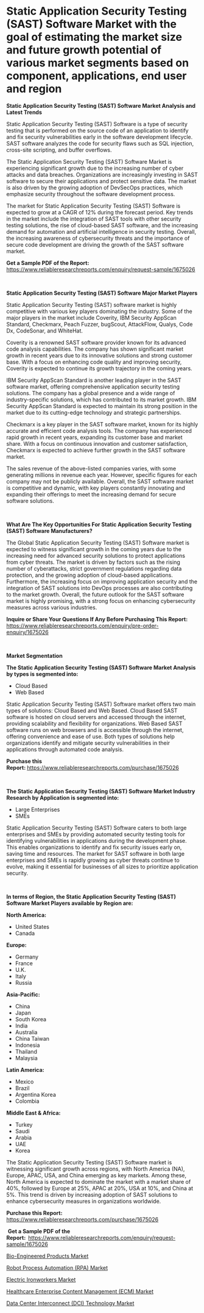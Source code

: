 <p><h1>Static Application Security Testing (SAST) Software Market with the goal of estimating the market size and future growth potential of various market segments based on component, applications, end user and region</h1></p><p><strong>Static Application Security Testing (SAST) Software Market Analysis and Latest Trends</strong></p>
<p><p>Static Application Security Testing (SAST) Software is a type of security testing that is performed on the source code of an application to identify and fix security vulnerabilities early in the software development lifecycle. SAST software analyzes the code for security flaws such as SQL injection, cross-site scripting, and buffer overflows.</p><p>The Static Application Security Testing (SAST) Software Market is experiencing significant growth due to the increasing number of cyber attacks and data breaches. Organizations are increasingly investing in SAST software to secure their applications and protect sensitive data. The market is also driven by the growing adoption of DevSecOps practices, which emphasize security throughout the software development process.</p><p>The market for Static Application Security Testing (SAST) Software is expected to grow at a CAGR of 12% during the forecast period. Key trends in the market include the integration of SAST tools with other security testing solutions, the rise of cloud-based SAST software, and the increasing demand for automation and artificial intelligence in security testing. Overall, the increasing awareness of cybersecurity threats and the importance of secure code development are driving the growth of the SAST software market.</p></p>
<p><strong>Get a Sample PDF of the Report:&nbsp;</strong> <a href="https://www.reliableresearchreports.com/enquiry/request-sample/1675026">https://www.reliableresearchreports.com/enquiry/request-sample/1675026</a></p>
<p>&nbsp;</p>
<p><strong>Static Application Security Testing (SAST) Software Major Market Players</strong></p>
<p><p>Static Application Security Testing (SAST) software market is highly competitive with various key players dominating the industry. Some of the major players in the market include Coverity, IBM Security AppScan Standard, Checkmarx, Peach Fuzzer, bugScout, AttackFlow, Qualys, Code Dx, CodeSonar, and WhiteHat.</p><p>Coverity is a renowned SAST software provider known for its advanced code analysis capabilities. The company has shown significant market growth in recent years due to its innovative solutions and strong customer base. With a focus on enhancing code quality and improving security, Coverity is expected to continue its growth trajectory in the coming years.</p><p>IBM Security AppScan Standard is another leading player in the SAST software market, offering comprehensive application security testing solutions. The company has a global presence and a wide range of industry-specific solutions, which has contributed to its market growth. IBM Security AppScan Standard is expected to maintain its strong position in the market due to its cutting-edge technology and strategic partnerships.</p><p>Checkmarx is a key player in the SAST software market, known for its highly accurate and efficient code analysis tools. The company has experienced rapid growth in recent years, expanding its customer base and market share. With a focus on continuous innovation and customer satisfaction, Checkmarx is expected to achieve further growth in the SAST software market.</p><p>The sales revenue of the above-listed companies varies, with some generating millions in revenue each year. However, specific figures for each company may not be publicly available. Overall, the SAST software market is competitive and dynamic, with key players constantly innovating and expanding their offerings to meet the increasing demand for secure software solutions.</p></p>
<p>&nbsp;</p>
<p><strong>What Are The Key Opportunities For Static Application Security Testing (SAST) Software Manufacturers?</strong></p>
<p><p>The Global Static Application Security Testing (SAST) Software market is expected to witness significant growth in the coming years due to the increasing need for advanced security solutions to protect applications from cyber threats. The market is driven by factors such as the rising number of cyberattacks, strict government regulations regarding data protection, and the growing adoption of cloud-based applications. Furthermore, the increasing focus on improving application security and the integration of SAST solutions into DevOps processes are also contributing to the market growth. Overall, the future outlook for the SAST software market is highly promising, with a strong focus on enhancing cybersecurity measures across various industries.</p></p>
<p><strong>Inquire or Share Your Questions If Any Before Purchasing This Report:</strong> <a href="https://www.reliableresearchreports.com/enquiry/pre-order-enquiry/1675026">https://www.reliableresearchreports.com/enquiry/pre-order-enquiry/1675026</a></p>
<p>&nbsp;</p>
<p><strong>Market Segmentation</strong></p>
<p><strong>The Static Application Security Testing (SAST) Software Market Analysis by types is segmented into:</strong></p>
<p><ul><li>Cloud Based</li><li>Web Based</li></ul></p>
<p><p>Static Application Security Testing (SAST) Software market offers two main types of solutions: Cloud Based and Web Based. Cloud Based SAST software is hosted on cloud servers and accessed through the internet, providing scalability and flexibility for organizations. Web Based SAST software runs on web browsers and is accessible through the internet, offering convenience and ease of use. Both types of solutions help organizations identify and mitigate security vulnerabilities in their applications through automated code analysis.</p></p>
<p><strong>Purchase this Report:&nbsp;</strong><a href="https://www.reliableresearchreports.com/purchase/1675026">https://www.reliableresearchreports.com/purchase/1675026</a></p>
<p>&nbsp;</p>
<p><strong>The Static Application Security Testing (SAST) Software Market Industry Research by Application is segmented into:</strong></p>
<p><ul><li>Large Enterprises</li><li>SMEs</li></ul></p>
<p><p>Static Application Security Testing (SAST) Software caters to both large enterprises and SMEs by providing automated security testing tools for identifying vulnerabilities in applications during the development phase. This enables organizations to identify and fix security issues early on, saving time and resources. The market for SAST software in both large enterprises and SMEs is rapidly growing as cyber threats continue to evolve, making it essential for businesses of all sizes to prioritize application security.</p></p>
<p>&nbsp;</p>
<p><strong>In terms of Region, the Static Application Security Testing (SAST) Software Market Players available by Region are:</strong></p>
<p>
    <p> <strong> North America: </strong>
        <ul>
            <li>United States</li>
            <li>Canada</li>
        </ul>
        </p> 
    <p> <strong> Europe: </strong>
        <ul>
            <li>Germany</li>
            <li>France</li>
            <li>U.K.</li>
            <li>Italy</li>
            <li>Russia</li>
        </ul>
        </p> 
    <p> <strong> Asia-Pacific: </strong>
        <ul>
            <li>China</li>
            <li>Japan</li>
            <li>South Korea</li>
            <li>India</li>
            <li>Australia</li>
            <li>China Taiwan</li>
            <li>Indonesia</li>
            <li>Thailand</li>
            <li>Malaysia</li>
        </ul>
        </p> 
    <p> <strong> Latin America: </strong>
        <ul>
            <li>Mexico</li>
            <li>Brazil</li>
            <li>Argentina Korea</li>
            <li>Colombia</li>
        </ul>
        </p> 
    <p> <strong> Middle East & Africa: </strong>
        <ul>
            <li>Turkey</li>
            <li>Saudi</li>
            <li>Arabia</li>
            <li>UAE</li>
            <li>Korea</li>
        </ul>
    </p>
    </p>
<p><p>The Static Application Security Testing (SAST) Software market is witnessing significant growth across regions, with North America (NA), Europe, APAC, USA, and China emerging as key markets. Among these, North America is expected to dominate the market with a market share of 40%, followed by Europe at 25%, APAC at 20%, USA at 10%, and China at 5%. This trend is driven by increasing adoption of SAST solutions to enhance cybersecurity measures in organizations worldwide.</p></p>
<p><strong>Purchase this Report: </strong><a href="https://www.reliableresearchreports.com/purchase/1675026">https://www.reliableresearchreports.com/purchase/1675026</a></p>
<p>&nbsp;<strong>Get a Sample PDF of the Report:&nbsp;&nbsp;</strong><a href="https://www.reliableresearchreports.com/enquiry/request-sample/1675026">https://www.reliableresearchreports.com/enquiry/request-sample/1675026</a></p>
<p><strong></strong></p>
<p><p><a href="https://github.com/yemakinde/Market-Research-Report-List-1/blob/main/bio-engineered-products-market.md">Bio-Engineered Products Market</a></p><p><a href="https://medium.com/@akshatreportprime/robot-process-automation-rpa-market-exploring-market-share-market-trends-and-future-growth-41f47b9c04e0">Robot Process Automation (RPA) Market</a></p><p><a href="https://github.com/jsmusil/Market-Research-Report-List-2/blob/main/electric-ironworkers-market.md">Electric Ironworkers Market</a></p><p><a href="https://medium.com/@avacampbell767/healthcare-enterprise-content-management-ecm-market-exploring-market-share-market-trends-and-e2f3638cf39e">Healthcare Enterprise Content Management (ECM) Market</a></p><p><a href="https://medium.com/@akshatreportprime/data-center-interconnect-dci-technology-market-size-cagr-trends-2024-2030-6285c5652953">Data Center Interconnect (DCI) Technology Market</a></p></p>